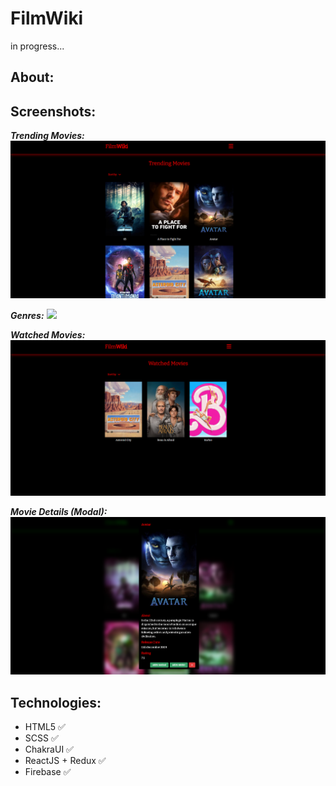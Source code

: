 # FilmWiki

in progress...

## About:

## Screenshots:
**_Trending Movies:_**
![](/screenshots/trending-movies.png)



**_Genres:_**
![](/screenshots/genres-search.png)



**_Watched Movies:_**
![](/screenshots/watched-movies.png)



**_Movie Details (Modal):_**
![](/screenshots/movie-details.png)

## Technologies:
- HTML5 :white_check_mark:
- SCSS :white_check_mark:
- ChakraUI :white_check_mark:
- ReactJS + Redux :white_check_mark:
- Firebase :white_check_mark:
